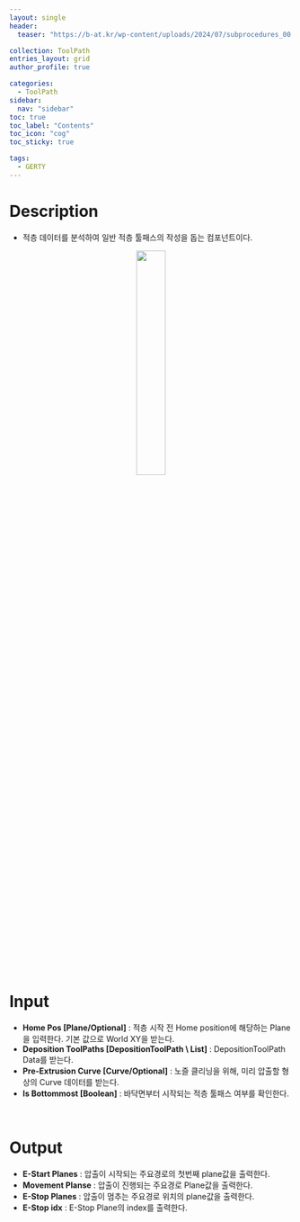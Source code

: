 ```yaml
---
layout: single
header:
  teaser: "https://b-at.kr/wp-content/uploads/2024/07/subprocedures_00.png"

collection: ToolPath
entries_layout: grid
author_profile: true

categories:
  - ToolPath
sidebar:
  nav: "sidebar"
toc: true
toc_label: "Contents"
toc_icon: "cog"
toc_sticky: true

tags: 
  - GERTY
---
```

# Description

* 적층 데이터를 분석하여 일반 적층 툴패스의 작성을 돕는 컴포넌트이다.

<p align="center">  <img src="https://b-at.kr/wp-content/uploads/2024/07/subprocedures_00.png" align="center" width="32%"></p>

<br>

# Input

* **Home Pos [Plane/Optional]** : 적층 시작 전 Home position에 해당하는 Plane을 입력한다. 기본 값으로 World XY을 받는다.
* **Deposition ToolPaths [DepositionToolPath \ List]** : DepositionToolPath Data를 받는다.
* **Pre-Extrusion Curve [Curve/Optional]** : 노즐 클리닝을 위해, 미리 압출할 형상의  Curve 데이터를 받는다.
* **Is Bottommost [Boolean]** : 바닥면부터 시작되는 적층 툴패스 여부를 확인한다.

<br>

# Output

* **E-Start Planes** : 압출이 시작되는 주요경로의 첫번째 plane값을 출력한다.
* **Movement Planse** : 압출이 진행되는 주요경로 Plane값을 출력한다.
* **E-Stop Planes** : 압출이 멈추는 주요경로 위치의 plane값을 출력한다.
* **E-Stop idx** : E-Stop Plane의 index를 출력한다.